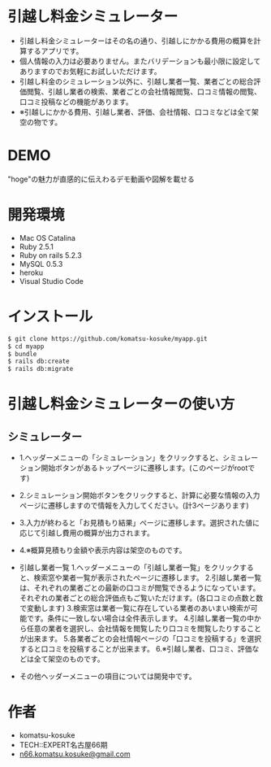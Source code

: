 # 引越し料金シミュレーター
 
* 引越し料金シミュレーターはその名の通り、引越しにかかる費用の概算を計算するアプリです。
* 個人情報の入力は必要ありません。またバリデーションも最小限に設定してありますのでお気軽にお試しいただけます。
* 引越し料金のシミュレーション以外に、引越し業者一覧、業者ごとの総合評価閲覧、引越し業者の検索、業者ごとの会社情報閲覧、口コミ情報の閲覧、口コミ投稿などの機能があります。
* ※引越しにかかる費用、引越し業者、評価、会社情報、口コミなどは全て架空の物です。
 
# DEMO
 
"hoge"の魅力が直感的に伝えわるデモ動画や図解を載せる
 
# 開発環境
 
* Mac OS Catalina
* Ruby 2.5.1
* Ruby on rails 5.2.3
* MySQL 0.5.3
* heroku
* Visual Studio Code

# インストール
 
```bash
$ git clone https://github.com/komatsu-kosuke/myapp.git
$ cd myapp
$ bundle
$ rails db:create
$ rails db:migrate
```

# 引越し料金シミュレーターの使い方
## シミュレーター
  * 1.ヘッダーメニューの「シミュレーション」をクリックすると、シミュレーション開始ボタンがあるトップページに遷移します。(このページがrootです)
  * 2.シミュレーション開始ボタンをクリックすると、計算に必要な情報の入力ページに遷移しますので情報を入力してください。(計3ページあります)
  * 3.入力が終わると「お見積もり結果」ページに遷移します。選択された値に応じて引越し費用の概算が出力されます。
  * 4.※概算見積もり金額や表示内容は架空のものです。

* 引越し業者一覧
  1.ヘッダーメニューの「引越し業者一覧」をクリックすると、検索窓や業者一覧が表示されたページに遷移します。
  2.引越し業者一覧は、それぞれの業者ごとの最新の口コミが閲覧できるようになっています。それぞれの業者ごとの総合評価点もご覧いただけます。(各口コミの点数と数で変動します)
  3.検索窓は業者一覧に存在している業者のあいまい検索が可能です。条件に一致しない場合は全件表示します。
  4.引越し業者一覧の中から任意の業者を選択し、会社情報を閲覧したり口コミを閲覧したりすることが出来ます。
  5.各業者ごとの会社情報ページの「口コミを投稿する」を選択すると口コミを投稿することが出来ます。
  6.※引越し業者、口コミ、評価などは全て架空のものです。

* その他ヘッダーメニューの項目については開発中です。
 
# 作者
 
* komatsu-kosuke
* TECH::EXPERT名古屋66期
* n66.komatsu.kosuke@gmail.com

